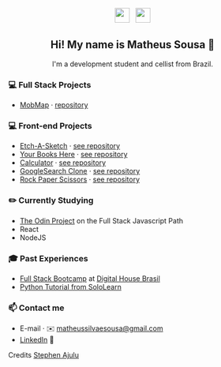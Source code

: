 <p align='center'>
<a href="https://instagram.com/matheus7sousa"><img height="30" src="https://github.com/stephenajulu/WaylonWalker/blob/main/icon/instagram.jpg?raw=true"></a>&nbsp;&nbsp;
<a href="https://www.linkedin.com/in/matheussilvaesousa/"><img height="30" src="https://github.com/stephenajulu/WaylonWalker/blob/main/icon/linkedin.png?raw=true"></a>
</p>

<h2 align="center">Hi! My name is Matheus Sousa 👋</h2>
<p align="center">I'm a development student and cellist from Brazil.</p>

### 💻 Full Stack Projects

- [MobMap](http://mobmap.me/) · [repository](https://github.com/KenjiKoniossi/Projeto-Integrador)

### 💻 Front-end Projects

- [Etch-A-Sketch](https://matheussilvaesousa.github.io/etch-a-sketch/) · [see repository](https://github.com/matheussilvaesousa/etch-a-sketch)
- [Your Books Here](https://matheussilvaesousa.github.io/library-catalog/) · [see repository](https://github.com/matheussilvaesousa/library-catalog)
- [Calculator](https://matheussilvaesousa.github.io/calculator/) · [see repository](https://github.com/matheussilvaesousa/calculator)
- [GoogleSearch Clone](https://matheussilvaesousa.github.io/google-homepage/) · [see repository](https://github.com/matheussilvaesousa/google-homepage)
- [Rock Paper Scissors](https://matheussilvaesousa.github.io/rock-paper-scissors/) · [see repository](https://github.com/matheussilvaesousa/rock-paper-scissors)

### ✏️ Currently Studying

- [The Odin Project](https://www.theodinproject.com/paths/full-stack-javascript) on the Full Stack Javascript Path
- React
- NodeJS

### 🎓 Past Experiences

- [Full Stack Bootcamp](https://pdfhost.io/v/lamUMDAn4_certificadodhbrasilpdf.pdf) at [Digital House Brasil](https://www.digitalhouse.com/br/)
- [Python Tutorial from SoloLearn](https://www.sololearn.com/Certificate/1073-14438041/pdf/)

### 📫 Contact me

- E-mail · ✉️ matheussilvaesousa@gmail.com
- [LinkedIn](https://linkedin.com/in/matheussilvaesousa) 🔗

Credits [Stephen Ajulu](https://github.com/stephenajulu)

